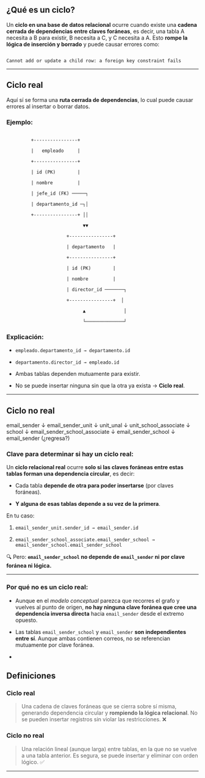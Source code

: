 
## ¿Qué es un ciclo?

  
Un **ciclo en una base de datos relacional** ocurre cuando existe una **cadena cerrada de dependencias entre claves foráneas**, es decir, una tabla A necesita a B para existir, B necesita a C, y C necesita a A. Esto **rompe la lógica de inserción y borrado** y puede causar errores como:

```

Cannot add or update a child row: a foreign key constraint fails

```

---

##  Ciclo real 


Aquí sí se forma una **ruta cerrada de dependencias**, lo cual puede causar errores al insertar o borrar datos.

### Ejemplo:

  
  

```plaintext

         +----------------+

         |   empleado     |

         +----------------+

         | id (PK)        |

         | nombre         |

         | jefe_id (FK) ─────┐

         | departamento_id ─┐│

         +----------------+ ││

                            ▼▼

                      +----------------+

                      | departamento   |

                      +----------------+

                      | id (PK)        |

                      | nombre         |

                      | director_id ───────┐

                      +----------------+  │

                            ▲              │

                            └──────────────┘

```

  
  

### Explicación:

- `empleado.departamento_id → departamento.id`

- `departamento.director_id → empleado.id`

- Ambas tablas dependen mutuamente para existir.

- No se puede insertar ninguna sin que la otra ya exista → **Ciclo real**.

  

---

## Ciclo no real

email_sender
  ↓
email_sender_unit
  ↓
unit_unal
  ↓
unit_school_associate
  ↓
school
  ↓
email_sender_school_associate
  ↓
email_sender_school
  ↓
email_sender (¿regresa?)


### Clave para determinar si hay un **ciclo real**:

Un **ciclo relacional real** ocurre **solo si las claves foráneas entre estas tablas forman una dependencia circular**, es decir:

- Cada tabla **depende de otra para poder insertarse** (por claves foráneas).
    
- **Y alguna de esas tablas depende a su vez de la primera**.
    

En tu caso:

1. `email_sender_unit.sender_id → email_sender.id`
    
2. `email_sender_school_associate.email_sender_school → email_sender_school.email_sender_school`
    

🔍 Pero: **`email_sender_school` no depende de `email_sender` ni por clave foránea ni lógica.**

---

### Por qué **no es un ciclo real**:

- Aunque en el _modelo conceptual_ parezca que recorres el grafo y vuelves al punto de origen, **no hay ninguna clave foránea que cree una dependencia inversa directa** hacia `email_sender` desde el extremo opuesto.
    
- Las tablas `email_sender_school` y `email_sender` **son independientes entre sí**. Aunque ambas contienen correos, no se referencian mutuamente por clave foránea.
- 
##  Definiciones


### Ciclo real


> Una cadena de claves foráneas que se cierra sobre sí misma, generando dependencia circular y **rompiendo la lógica relacional**. No se pueden insertar registros sin violar las restricciones. ❌


### Ciclo no real


> Una relación lineal (aunque larga) entre tablas, en la que no se vuelve a una tabla anterior. Es segura, se puede insertar y eliminar con orden lógico. ✅

  

---

